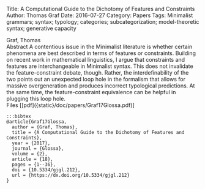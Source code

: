 Title: A Computational Guide to the Dichotomy of Features and Constraints
Author: Thomas Graf
Date: 2016-07-27
Category: Papers
Tags: Minimalist grammars; syntax; typology; categories; subcategorization; model-theoretic syntax; generative capacity

<div markdown class="authors">
Graf, Thomas
</div>

<div markdown class="abstract">
<span id="abstract-title">Abstract</span>
A contentious issue in the Minimalist literature is whether certain phenomena are best described in terms of features or constraints.
Building on recent work in mathematical linguistics, I argue that constraints and features are interchangeable in Minimalist syntax.
This does not invalidate the feature-constraint debate, though.
Rather, the interdefinability of the two points out an unexpected loop hole in the formalism that allows for massive overgeneration and produces incorrect typological predictions.
At the same time, the feature-constraint equivalence can be helpful in plugging this loop hole.
</div>

<div markdown class="files">
<span id="files-title">Files</span>
[[pdf]({static}/doc/papers/Graf17Glossa.pdf)]
</div>

~~~
:::bibtex
@article{Graf17Glossa,
  author = {Graf, Thomas},
  title = {A Computational Guide to the Dichotomy of Features and Constraints},
  year = {2017},
  journal = {Glossa},
  volume = {2},
  article = {18},
  pages = {1--36},
  doi = {10.5334/gjgl.212},
  url = {https://dx.doi.org/10.5334/gjgl.212}
}
~~~
